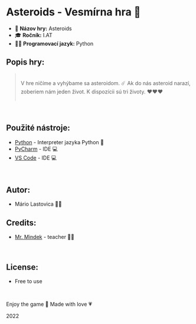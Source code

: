 # Asteroids - Vesmírna hra 🚀 
* 🚀 **Názov hry:** Asteroids
* 🎓 **Ročník:** I.AT
* 👨‍💻 **Programovací jazyk:** Python

## **Popis hry:**
> <br>
> V hre ničíme a vyhýbame sa asteroidom. ☄️ 
> Ak do nás asteroid narazí, zoberiem nám jeden život.
> K dispozícii sú tri životy. ❤️❤️❤️
> <br> <br>

<br>

## **Použité nástroje:**
* [Python](https://www.python.org/downloads/) - Interpreter jazyka Python  🐍 
* [PyCharm](https://www.jetbrains.com/pycharm/download/) - IDE 💻
* [VS Code](https://code.visualstudio.com/) - IDE 💻

<br>

## **Autor:**
* Mário Lastovica 🙋‍♂️

## **Credits:**
* [Mr. Mindek](https://github.com/surzo18) - teacher 👨‍🏫

<br>

## **License:**
* Free to use 

<br>

Enjoy the game 🤙
Made with love 💗


2022




 
